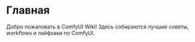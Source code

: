 # Главная

Добро пожаловать в ComfyUI Wiki! Здесь собираются лучшие советы, workflows и лайфхаки по ComfyUI.